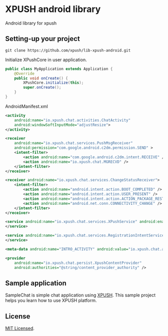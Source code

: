 # XPUSH android library

Android library for xpush

## Setting-up your project

	git clone https://github.com/xpush/lib-xpush-android.git

Initialize XPushCore in user application. 

```java
public class MyApplication extends Application {
	@Override
	public void onCreate() {	    
	    XPushCore.initialize(this);
	    super.onCreate();
	}
}
```

AndroidManifest.xml
```xml
<activity
    android:name="io.xpush.chat.activities.ChatActivity"
    android:windowSoftInputMode="adjustResize">
</activity>

<receiver
    android:name="io.xpush.chat.services.PushMsgReceiver"
    android:permission="com.google.android.c2dm.permission.SEND" >
    <intent-filter>
        <action android:name="com.google.android.c2dm.intent.RECEIVE" />
        <action android:name="io.xpush.chat.MGRECVD" />
    </intent-filter>
</receiver>

<receiver android:name="io.xpush.chat.services.ChangeStatusReceiver">
    <intent-filter>
        <action android:name="android.intent.action.BOOT_COMPLETED" />
        <action android:name="android.intent.action.USER_PRESENT" />
        <action android:name="android.intent.action.ACTION_PACKAGE_RESTARTED" />
        <action android:name="android.net.conn.CONNECTIVITY_CHANGE" />
    </intent-filter>
</receiver>

<service android:name="io.xpush.chat.services.XPushService" android:enabled="true" android:exported="true" >
</service>

<service android:name="io.xpush.chat.services.RegistrationIntentService" android:exported="false" >
</service>

<meta-data android:name="INTRO_ACTIVITY" android:value="io.xpush.chat.activities.ChatActivity"/>

<provider
    android:name="io.xpush.chat.persist.XpushContentProvider"
    android:authorities="@string/content_provider_authority" />

```

## Sample application

SampleChat is simple chat application using [XPUSH](https://github.com/xpush/xpush-chat).
This sample project helps you learn how to use XPUSH platform.

## License

[MIT Licensed](https://github.com/xpush/lib-xpush-android/blob/master/LICENSE).